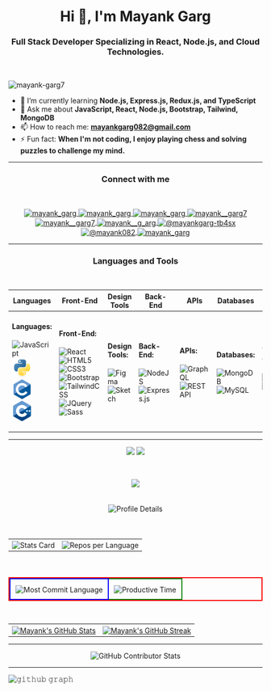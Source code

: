 <h1 align="center">Hi 👋, I'm Mayank Garg</h1>
<h3 align="center">Full Stack Developer Specializing in React, Node.js, and Cloud Technologies.</h3>
<br />
<p align="left"> <img src="https://komarev.com/ghpvc/?username=mayank-garg7&label=Profile%20views&color=0e75b6&style=flat" alt="mayank-garg7" /> </p>
<!--   <img src="https://visitor-badge.laobi.icu/badge?page_id=mayank-garg7.mayank-garg7" alt="visitor badge" />  -->

- 🌱 I’m currently learning **Node.js, Express.js, Redux.js, and TypeScript**
- 💬 Ask me about **JavaScript, React, Node.js, Bootstrap, Tailwind, MongoDB**
- 📫 How to reach me: **mayankgarg082@gmail.com**
- ⚡ Fun fact: **When I'm not coding, I enjoy playing chess and solving puzzles to challenge my mind.**

---

<h3 align="center">Connect with me</h3><br />
<p align="center">
  <a href="https://twitter.com/mayank_garg" target="blank">
    <img align="center" src="https://raw.githubusercontent.com/rahuldkjain/github-profile-readme-generator/master/src/images/icons/Social/twitter.svg" alt="mayank_garg" height="30" width="40" />
  </a>
  <a href="https://www.linkedin.com/in/mayank-garg7/" target="blank">
    <img align="center" src="https://raw.githubusercontent.com/rahuldkjain/github-profile-readme-generator/master/src/images/icons/Social/linked-in-alt.svg" alt="mayank_garg" height="30" width="40" />
  </a>
  <a href="https://www.kaggle.com/mayank787" target="blank">
    <img align="center" src="https://raw.githubusercontent.com/rahuldkjain/github-profile-readme-generator/master/src/images/icons/Social/kaggle.svg" alt="mayank_garg" height="30" width="40" />
  </a>



  <a href="https://olympus.mygreatlearning.com/certificates" target="blank">
    <img align="center" src="https://github.com/user-attachments/assets/00149f2a-ab2f-49a5-9ee8-152e2061ad26" alt="mayank__garg7" height="30" width="30" />
  </a>
  
  <a href="https://olympus.mygreatlearning.com/certificates" target="blank">
    <img align="center" src="https://github.com/user-attachments/assets/6db5aac2-39a5-49f6-ae39-3933ea0d8fc0" alt="mayank__garg7" height="30" width="30" />
  </a>
  <a href="https://instagram.com/mayank__garg7" target="blank">
    <img align="center" src="https://raw.githubusercontent.com/rahuldkjain/github-profile-readme-generator/master/src/images/icons/Social/instagram.svg" alt="mayank__g_arg" height="30" width="40" />
  </a>
  <a href="https://www.youtube.com/c/@mayankgarg-tb4sx" target="blank">
    <img align="center" src="https://raw.githubusercontent.com/rahuldkjain/github-profile-readme-generator/master/src/images/icons/Social/youtube.svg" alt="@mayankgarg-tb4sx" height="30" width="40" />
  </a>
  <a href="https://www.hackerrank.com/profile/mayank__garg7" target="blank">
    <img align="center" src="https://raw.githubusercontent.com/rahuldkjain/github-profile-readme-generator/master/src/images/icons/Social/hackerrank.svg" alt="@mayank082" height="30" width="40" />
  </a>
  <a href="https://auth.geeksforgeeks.org/user/mayank_garg" target="blank">
    <img align="center" src="https://raw.githubusercontent.com/rahuldkjain/github-profile-readme-generator/master/src/images/icons/Social/geeks-for-geeks.svg" alt="mayank_garg" height="30" width="40" />
  </a>
</p>

---
<h3 align="center">Languages and Tools</h3><br />

| Languages | Front-End | Design Tools | Back-End | APIs | Databases | Version Control | Operating Systems |
|---------------|----------------|-------------------|--------------|-----------|----------------|----------------------|------------------------|
| <h4>Languages:</h4> <p align="left"> ![JavaScript](https://img.shields.io/badge/JavaScript-F7DF1E?style=for-the-badge&logo=javascript&logoColor=black) <img src="https://raw.githubusercontent.com/devicons/devicon/master/icons/python/python-original.svg" alt="Python" width="40" height="40"/> <img src="https://raw.githubusercontent.com/devicons/devicon/master/icons/c/c-original.svg" alt="C" width="40" height="40"/> <img src="https://raw.githubusercontent.com/devicons/devicon/master/icons/cplusplus/cplusplus-original.svg" alt="C++" width="40" height="40"/> </p> | <h4>Front-End:</h4> <p align="left"> ![React](https://img.shields.io/badge/React-20232A?style=for-the-badge&logo=react&logoColor=61DAFB) ![HTML5](https://img.shields.io/badge/html5-%23E34F26.svg?style=for-the-badge&logo=html5&logoColor=white) ![CSS3](https://img.shields.io/badge/css3-%231572B6.svg?style=for-the-badge&logo=css3&logoColor=white) ![Bootstrap](https://img.shields.io/badge/Bootstrap-563D7C?style=for-the-badge&logo=bootstrap&logoColor=white) ![TailwindCSS](https://img.shields.io/badge/tailwindcss-%2338B2AC.svg?style=for-the-badge&logo=tailwind-css&logoColor=white) ![JQuery](https://img.shields.io/badge/jQuery-0769AD?style=for-the-badge&logo=jquery&logoColor=white) ![Sass](https://img.shields.io/badge/Sass-000?style=for-the-badge&logo=sass) </p> | <h4>Design Tools:</h4> <p align="left"> ![Figma](https://img.shields.io/badge/Figma-696969?style=for-the-badge&logo=figma&logoColor=figma) <img src="https://www.vectorlogo.zone/logos/sketchapp/sketchapp-icon.svg" alt="Sketch" width="40" height="40"/> </p> | <h4>Back-End:</h4> <p align="left"> ![NodeJS](https://img.shields.io/badge/node.js-6DA55F?style=for-the-badge&logo=node.js&logoColor=white) ![Express.js](https://img.shields.io/badge/Express.js-404D59?style=for-the-badge&logo=express&logoColor=white) </p> | <h4>APIs:</h4> <p align="left"> ![GraphQL](https://img.shields.io/badge/GraphQL-E10098?style=for-the-badge&logo=graphql&logoColor=white) ![REST API](https://img.shields.io/badge/REST-02569B?style=for-the-badge&logo=rest&logoColor=white) </p> | <h4>Databases:</h4> <p align="left">![MongoDB](https://img.shields.io/badge/MongoDB-47A248?style=for-the-badge&logo=mongodb&logoColor=white) ![MySQL](https://img.shields.io/badge/MySQL-4479A1?style=for-the-badge&logo=mysql&logoColor=white) </p> | <h4>Version Control:</h4> <p align="left"> ![Git](https://img.shields.io/badge/git-%23F05033.svg?style=for-the-badge&logo=git&logoColor=white) ![GitHub](https://img.shields.io/badge/GitHub-100000?style=for-the-badge&logo=github&logoColor=white) </p> | <h4>Operating Systems:</h4> <p align="left"> <img src="https://raw.githubusercontent.com/devicons/devicon/master/icons/linux/linux-original.svg" alt="Linux" width="40" height="40"/> <img src="https://raw.githubusercontent.com/devicons/devicon/master/icons/windows8/windows8-original.svg" alt="Windows" width="40" height="40"/> </p> |

---

<p align="center">
<a  href="mailto:mayankgarg082@gmail.com"><img src="https://img.shields.io/badge/-Gmail-d14836?style=flat-square&logo=Gmail&logoColor=white&link=mailto:mayankgarg082@gmail.com" width="87"/></a>
<a href="(https://github.com/mayank-garg7?tab=followers)"><img src="https://img.shields.io/github/followers/mayank-garg7?color=06d6a0&label=Github%20Followers&style=for-the-badge" width="200" /></a>
</p>
<br />

<p align="center">
  <a href="https://github.com/ryo-ma/github-profile-trophy">
    
  <img src="https://github-profile-trophy.vercel.app/?username=mayank-garg7&theme=dracula&no-frame=true&column=8&margin-w=10"/>
  
  </a>
</p>
<br />

<div align="center">
  <!-- Profile Details Card -->
  <img align="center"  src="http://github-profile-summary-cards.vercel.app/api/cards/profile-details?username=Mayank-Garg7&theme=dark&hide_border=true" alt="Profile Details" style="margin-bottom: 20px; border: none;" />
  <br /><br />

  <!-- Additional Summary Cards -->
  <table style="margin-bottom: 20px; border-collapse: collapse; border: none;">
    <tr>
      <td style="border: none;">
        <img align="center" src="http://github-profile-summary-cards.vercel.app/api/cards/stats?username=Mayank-Garg7&theme=dark&hide_border=true" alt="Stats Card" style="border: none;" />
      </td>
      <td style="border: none;">
        <img align="center" src="http://github-profile-summary-cards.vercel.app/api/cards/repos-per-language?username=Mayank-Garg7&theme=dark&hide_border=true" alt="Repos per Language" style="border: none;" />
      </td>
    </tr>
 </table>
 <br />
<table style="border-collapse: collapse; border: 2px solid red; border-spacing: 0;">
  <tr>
    <td style="border: 2px solid blue; padding: 10px;">
      <img align="center" src="http://github-profile-summary-cards.vercel.app/api/cards/most-commit-language?username=Mayank-Garg7&theme=dark&hide_border=true" alt="Most Commit Language" />
    </td>
    <td style="border: 2px solid green; padding: 10px;">
      <img align="center" src="http://github-profile-summary-cards.vercel.app/api/cards/productive-time?username=Mayank-Garg7&theme=dark&hide_border=true&utcOffset=8" alt="Productive Time" />
    </td>
  </tr>
</table>


<br />
  <!-- GitHub Stats and Streak -->
  <table style="border-collapse: collapse; border: none;">
    <tr>
      <td style="border: none;">
        <a href="https://github.com/mayank-garg7">
          <img align="center" src="https://github-readme-stats.vercel.app/api?username=mayank-garg7&show_icons=true&theme=dark&hide_border=true" alt="Mayank's GitHub Stats" style="border: none;" />
        </a>
      </td>
      <td style="border: none;">
        <a href="https://github.com/mayank-garg7">
          <img align="center" src="https://github-readme-streak-stats.herokuapp.com/?user=mayank-garg7&theme=dark&hide_border=true" alt="Mayank's GitHub Streak" style="border: none;" />
        </a>
      </td>
    </tr>
  </table>
</div>

---

<p align="center">
  <img src="https://github-contributor-stats.vercel.app/api?username=mayank-garg7&limit=5&theme=dark&hide_border=true&combine_all_yearly_contributions=true" alt="GitHub Contributor Stats" />
</p>


---



![𝚐𝚒𝚝𝚑𝚞𝚋 𝚐𝚛𝚊𝚙𝚑](https://github-readme-activity-graph.vercel.app/graph?username=mayank-garg7&theme=react-dark&hide_border=true&area=true)

 


